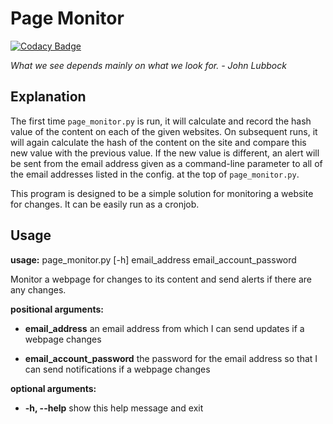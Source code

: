 # Page Monitor

[![Codacy Badge](https://api.codacy.com/project/badge/Grade/f5d5d8332a48465b8009bbe8ad6fcc01)](https://www.codacy.com/app/fhightower/page-monitor?utm_source=github.com&utm_medium=referral&utm_content=fhightower/page-monitor&utm_campaign=badger)

*What we see depends mainly on what we look for.*
*- John Lubbock*

## Explanation

The first time `page_monitor.py` is run, it will calculate and record the hash value of the content on each of the given websites.  On subsequent runs, it will again calculate the hash of the content on the site and compare this new value with the previous value.  If the new value is different, an alert will be sent from the email address given as a command-line parameter to all of the email addresses listed in the config. at the top of `page_monitor.py`.

This program is designed to be a simple solution for monitoring a website for changes.  It can be easily run as a cronjob.


## Usage
**usage:** page_monitor.py [-h] email_address email_account_password

Monitor a webpage for changes to its content and send alerts if there are any
changes.

**positional arguments:**

  - **email_address**  an email address from which I can send updates if a
                        webpage changes

  - **email_account_password**  the password for the email address so that I can send notifications if a webpage changes

**optional arguments:**
  
  - **-h, --help**  show this help message and exit
